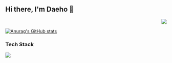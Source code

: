 ## Hi there, I'm Daeho 👋


<div align=right>
  
![](https://komarev.com/ghpvc/?username=ingdaeho&color=green&style=plastic&label=PROFILE+VIEWS)
  
</div>


[![Anurag's GitHub stats](https://github-readme-stats.vercel.app/api?username=ingdaeho&theme=merko&show_icons=true)](https://github.com/anuraghazra/github-readme-stats)

### Tech Stack
<img src="https://img.shields.io/badge/JavaScript-F7DF1E?style=plastic&logo=JavaScript&logoColor=black&label=healthinesses"/>


